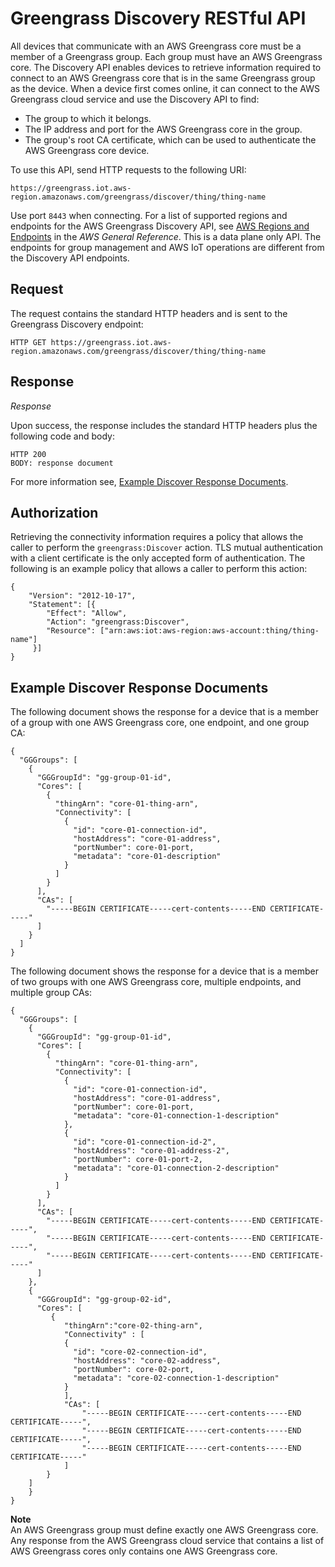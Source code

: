 # Greengrass Discovery RESTful API<a name="gg-discover-api"></a>

All devices that communicate with an AWS Greengrass core must be a member of a Greengrass group\. Each group must have an AWS Greengrass core\. The Discovery API enables devices to retrieve information required to connect to an AWS Greengrass core that is in the same Greengrass group as the device\. When a device first comes online, it can connect to the AWS Greengrass cloud service and use the Discovery API to find:
+ The group to which it belongs\.
+ The IP address and port for the AWS Greengrass core in the group\.
+ The group's root CA certificate, which can be used to authenticate the AWS Greengrass core device\.

To use this API, send HTTP requests to the following URI:

```
https://greengrass.iot.aws-region.amazonaws.com/greengrass/discover/thing/thing-name
```

Use port `8443` when connecting\. For a list of supported regions and endpoints for the AWS Greengrass Discovery API, see [AWS Regions and Endpoints](https://docs.aws.amazon.com/general/latest/gr/rande.html#greengrass_region) in the *AWS General Reference*\. This is a data plane only API\. The endpoints for group management and AWS IoT operations are different from the Discovery API endpoints\.

## Request<a name="gg-discover-request"></a>

The request contains the standard HTTP headers and is sent to the Greengrass Discovery endpoint:

```
HTTP GET https://greengrass.iot.aws-region.amazonaws.com/greengrass/discover/thing/thing-name
```

## Response<a name="gg-discover-response"></a>

*Response*

Upon success, the response includes the standard HTTP headers plus the following code and body:

```
HTTP 200
BODY: response document
```

For more information see, [Example Discover Response Documents](#gg-discover-response-doc)\.

## Authorization<a name="gg-discover-auth"></a>

Retrieving the connectivity information requires a policy that allows the caller to perform the `greengrass:Discover` action\. TLS mutual authentication with a client certificate is the only accepted form of authentication\. The following is an example policy that allows a caller to perform this action:

```
{
    "Version": "2012-10-17",
    "Statement": [{
        "Effect": "Allow",
        "Action": "greengrass:Discover",
        "Resource": ["arn:aws:iot:aws-region:aws-account:thing/thing-name"]
     }]
}
```

## Example Discover Response Documents<a name="gg-discover-response-doc"></a>

The following document shows the response for a device that is a member of a group with one AWS Greengrass core, one endpoint, and one group CA:

```
{
  "GGGroups": [
    {
      "GGGroupId": "gg-group-01-id",
      "Cores": [
        {
          "thingArn": "core-01-thing-arn",
          "Connectivity": [
            {
              "id": "core-01-connection-id",
              "hostAddress": "core-01-address",
              "portNumber": core-01-port,
              "metadata": "core-01-description"
            }
          ]
        }
      ],
      "CAs": [
        "-----BEGIN CERTIFICATE-----cert-contents-----END CERTIFICATE-----"
      ]
    }
  ]
}
```

The following document shows the response for a device that is a member of two groups with one AWS Greengrass core, multiple endpoints, and multiple group CAs:

```
{
  "GGGroups": [
    {
      "GGGroupId": "gg-group-01-id",
      "Cores": [
        {
          "thingArn": "core-01-thing-arn",
          "Connectivity": [
            {
              "id": "core-01-connection-id",
              "hostAddress": "core-01-address",
              "portNumber": core-01-port,
              "metadata": "core-01-connection-1-description"
            },
            {
              "id": "core-01-connection-id-2",
              "hostAddress": "core-01-address-2",
              "portNumber": core-01-port-2,
              "metadata": "core-01-connection-2-description"
            }
          ]
        }
      ],
      "CAs": [
        "-----BEGIN CERTIFICATE-----cert-contents-----END CERTIFICATE-----",
        "-----BEGIN CERTIFICATE-----cert-contents-----END CERTIFICATE-----",
        "-----BEGIN CERTIFICATE-----cert-contents-----END CERTIFICATE-----"
      ]
    },
    {
      "GGGroupId": "gg-group-02-id",
      "Cores": [
         {
            "thingArn":"core-02-thing-arn",
            "Connectivity" : [
            {
              "id": "core-02-connection-id",
              "hostAddress": "core-02-address",
              "portNumber": core-02-port,
              "metadata": "core-02-connection-1-description"
            }
            ],
            "CAs": [
                "-----BEGIN CERTIFICATE-----cert-contents-----END CERTIFICATE-----",
                "-----BEGIN CERTIFICATE-----cert-contents-----END CERTIFICATE-----",
                "-----BEGIN CERTIFICATE-----cert-contents-----END CERTIFICATE-----"
            ]
        }
    ]
    }
}
```

**Note**  
An AWS Greengrass group must define exactly one AWS Greengrass core\. Any response from the AWS Greengrass cloud service that contains a list of AWS Greengrass cores only contains one AWS Greengrass core\. 